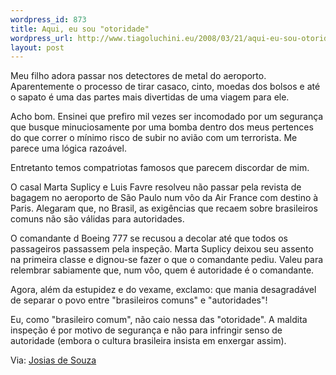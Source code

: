 ```yaml
--- 
wordpress_id: 873
title: Aqui, eu sou "otoridade"
wordpress_url: http://www.tiagoluchini.eu/2008/03/21/aqui-eu-sou-otoridade/
layout: post
---
```

Meu filho adora passar nos detectores de metal do aeroporto. Aparentemente o processo de tirar casaco, cinto, moedas dos bolsos e até o sapato é uma das partes mais divertidas de uma viagem para ele.

Acho bom. Ensinei que prefiro mil vezes ser incomodado por um segurança que busque minuciosamente por uma bomba dentro dos meus pertences do que correr o mínimo risco de subir no avião com um terrorista. Me parece uma lógica razoável.

Entretanto temos compatriotas famosos que parecem discordar de mim.

O casal Marta Suplicy e Luis Favre resolveu não passar pela revista de bagagem no aeroporto de São Paulo num vôo da Air France com destino à Paris. Alegaram que, no Brasil, as exigências que recaem sobre brasileiros comuns não são válidas para autoridades.

O comandante d Boeing 777 se recusou a decolar até que todos os passageiros passassem pela inspeção. Marta Suplicy deixou seu assento na primeira classe e dignou-se fazer o que o comandante pediu. Valeu para relembrar sabiamente que, num vôo, quem é autoridade é o comandante.

Agora, além da estupidez e do vexame, exclamo: que mania desagradável de separar o povo entre "brasileiros comuns" e "autoridades"!

Eu, como "brasileiro comum", não caio nessa das "otoridade". A maldita inspeção é por motivo de segurança e não para infringir senso de autoridade (embora o cultura brasileira insista em enxergar assim).

Via: <a href="http://josiasdesouza.folha.blog.uol.com.br/arch2008-03-16_2008-03-22.html#2008_03-21_15_23_49-10045644-0" target="_blank">Josias de Souza</a>

